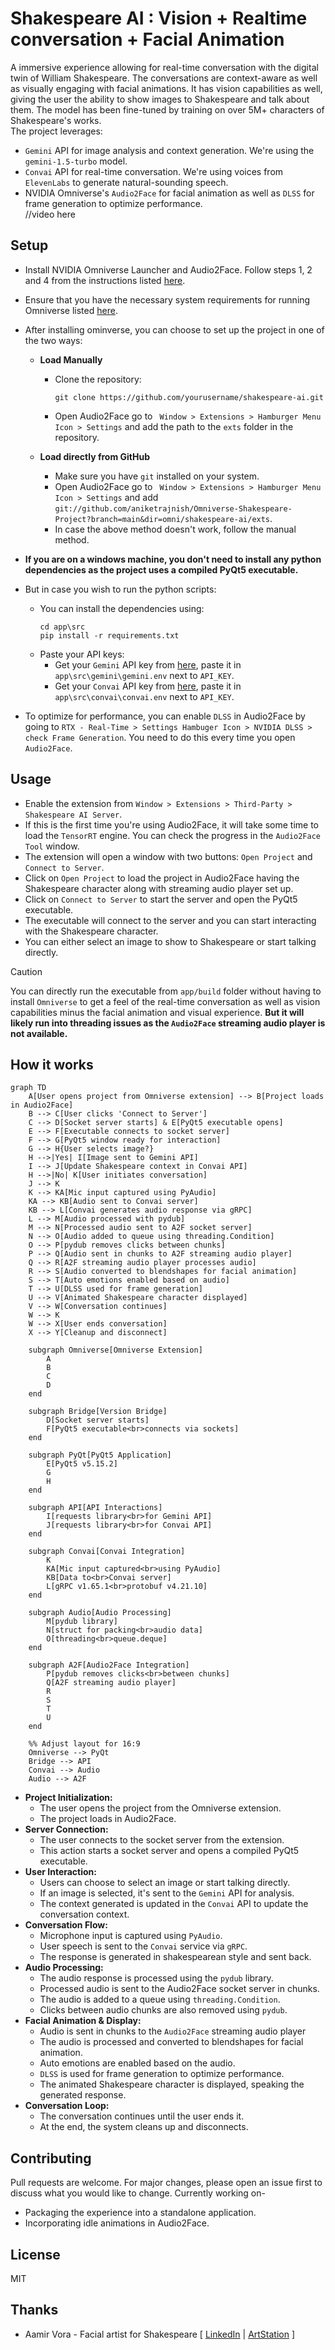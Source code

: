 # Shakespeare AI : Vision + Realtime conversation + Facial Animation

A immersive experience allowing for real-time conversation with the digital twin of William Shakespeare. The conversations are context-aware as well as visually engaging with facial animations. It has vision capabilities as well, giving the user the ability to show images to Shakespeare and talk about them. The model has been fine-tuned by training on over 5M+ characters of Shakespeare's works.
<br> The project leverages:
- `Gemini` API for image analysis and context generation. We're using the `gemini-1.5-turbo` model.
- `Convai` API for real-time conversation. We're using voices from `ElevenLabs` to generate natural-sounding speech.
- NVIDIA Omniverse's `Audio2Face` for facial animation as well as `DLSS` for frame generation to optimize performance.
<br>//video here

## Setup 
- Install NVIDIA Omniverse Launcher and Audio2Face. Follow steps 1, 2 and 4 from the instructions listed [here](https://docs.omniverse.nvidia.com/install-guide/latest/workstation-install.html).
- Ensure that you have the necessary system requirements for running Omniverse listed [here](https://docs.omniverse.nvidia.com/materials-and-rendering/latest/common/technical-requirements.html).

- After installing ominverse, you can choose to set up the project in one of the two ways:

    - **Load Manually**
        - Clone the repository:
            ```
            git clone https://github.com/yourusername/shakespeare-ai.git
            ```
        - Open Audio2Face go to ` Window > Extensions > Hamburger Menu Icon > Settings` and add the path to the `exts` folder in the repository.

    - **Load directly from GitHub**
        - Make sure you have `git` installed on your system.
        - Open Audio2Face go to ` Window > Extensions > Hamburger Menu Icon > Settings` and add `git://github.com/aniketrajnish/Omniverse-Shakespeare-Project?branch=main&dir=omni/shakespeare-ai/exts`.
        - In case the above method doesn't work, follow the manual method.

- **If you are on a windows machine, you don't need to install any python dependencies as the project uses a compiled PyQt5 executable.**
- But in case you wish to run the python scripts:
    - You can install the dependencies using:
        ```
        cd app\src
        pip install -r requirements.txt
        ```
    - Paste your API keys:
        - Get your `Gemini` API key from [here](https://ai.google.dev/gemini-api/docs/api-key), paste it in `app\src\gemini\gemini.env` next to `API_KEY`.
        - Get your `Convai` API key from [here](https://docs.convai.com/api-docs/convai-playground/get-started), paste it in `app\src\convai\convai.env` next to `API_KEY`.

- To optimize for performance, you can enable `DLSS` in Audio2Face by going to `RTX - Real-Time > Settings Hambuger Icon > NVIDIA DLSS > check Frame Generation`. You need to do this every time you open `Audio2Face`.

## Usage
- Enable the extension from `Window > Extensions > Third-Party > Shakespeare AI Server`.
- If this is the first time you're using Audio2Face, it will take some time to load the `TensorRT` engine. You can check the progress in the `Audio2Face Tool` window.
- The extension will open a window with two buttons: `Open Project` and `Connect to Server`.
- Click on `Open Project` to load the project in Audio2Face having the Shakespeare character along with streaming audio player set up.
- Click on `Connect to Server` to start the server and open the PyQt5 executable.
- The executable will connect to the server and you can start interacting with the Shakespeare character.
- You can either select an image to show to Shakespeare or start talking directly.

> [!CAUTION]
> You can directly run the executable from `app/build` folder without having to install `Omniverse` to get a feel of the real-time conversation as well as vision capabilities minus the facial animation and visual experience. **But it will likely run into threading issues as the `Audio2Face` streaming audio player is not available.**

## How it works
```mermaid
graph TD
    A[User opens project from Omniverse extension] --> B[Project loads in Audio2Face]
    B --> C[User clicks 'Connect to Server']
    C --> D[Socket server starts] & E[PyQt5 executable opens]
    E --> F[Executable connects to socket server]
    F --> G[PyQt5 window ready for interaction]
    G --> H{User selects image?}
    H -->|Yes| I[Image sent to Gemini API]
    I --> J[Update Shakespeare context in Convai API]
    H -->|No| K[User initiates conversation]
    J --> K
    K --> KA[Mic input captured using PyAudio]
    KA --> KB[Audio sent to Convai server]
    KB --> L[Convai generates audio response via gRPC]
    L --> M[Audio processed with pydub]
    M --> N[Processed audio sent to A2F socket server]
    N --> O[Audio added to queue using threading.Condition]
    O --> P[pydub removes clicks between chunks]
    P --> Q[Audio sent in chunks to A2F streaming audio player]
    Q --> R[A2F streaming audio player processes audio]
    R --> S[Audio converted to blendshapes for facial animation]
    S --> T[Auto emotions enabled based on audio]
    T --> U[DLSS used for frame generation]
    U --> V[Animated Shakespeare character displayed]
    V --> W[Conversation continues]
    W --> K
    W --> X[User ends conversation]
    X --> Y[Cleanup and disconnect]

    subgraph Omniverse[Omniverse Extension]
        A
        B
        C
        D
    end

    subgraph Bridge[Version Bridge]
        D[Socket server starts]
        F[PyQt5 executable<br>connects via sockets]
    end

    subgraph PyQt[PyQt5 Application]
        E[PyQt5 v5.15.2]
        G
        H
    end

    subgraph API[API Interactions]
        I[requests library<br>for Gemini API]
        J[requests library<br>for Convai API]
    end

    subgraph Convai[Convai Integration]
        K
        KA[Mic input captured<br>using PyAudio]
        KB[Data to<br>Convai server]
        L[gRPC v1.65.1<br>protobuf v4.21.10]
    end

    subgraph Audio[Audio Processing]
        M[pydub library]
        N[struct for packing<br>audio data]
        O[threading<br>queue.deque]
    end

    subgraph A2F[Audio2Face Integration]
        P[pydub removes clicks<br>between chunks]
        Q[A2F streaming audio player]
        R
        S
        T
        U
    end

    %% Adjust layout for 16:9
    Omniverse --> PyQt
    Bridge --> API
    Convai --> Audio
    Audio --> A2F
```
- **Project Initialization:**
    - The user opens the project from the Omniverse extension.
    - The project loads in Audio2Face.
- **Server Connection:**
    - The user connects to the socket server from the extension.
    - This action starts a socket server and opens a compiled PyQt5 executable.
- **User Interaction:**
    - Users can choose to select an image or start talking directly.
    - If an image is selected, it's sent to the `Gemini` API for analysis.
    - The context generated is updated in the `Convai` API to update the conversation context.
- **Conversation Flow:**
    - Microphone input is captured using `PyAudio`.
    - User speech is sent to the `Convai` service via `gRPC`.
    - The response is generated in shakespearean style and sent back.
- **Audio Processing:**
    - The audio response is processed using the `pydub` library.
    - Processed audio is sent to the Audio2Face socket server in chunks.
    - The audio is added to a queue using `threading.Condition`.
    - Clicks between audio chunks are also removed using `pydub`.
- **Facial Animation & Display:**
    - Audio is sent in chunks to the `Audio2Face` streaming audio player
    - The audio is processed and converted to blendshapes for facial animation.
    - Auto emotions are enabled based on the audio.
    - `DLSS` is used for frame generation to optimize performance.
    - The animated Shakespeare character is displayed, speaking the generated response.
- **Conversation Loop:**
    - The conversation continues until the user ends it.
    - At the end, the system cleans up and disconnects.

## Contributing
Pull requests are welcome. For major changes, please open an issue first to discuss what you would like to change. Currently working on-
- Packaging the experience into a standalone application.
- Incorporating idle animations in Audio2Face. 

## License
MIT

## Thanks
- Aamir Vora - Facial artist for Shakespeare [ [LinkedIn](https://www.linkedin.com/in/aamir-vora-244013201/) | [ArtStation](https://aamirvora251299.artstation.com/) ]